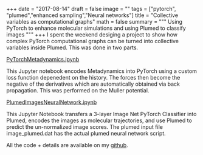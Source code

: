 +++
date = "2017-08-14"
draft = false
image = ""
tags = ["pytorch", "plumed","enhanced sampling","Neural networks"]
title = "Collective variables as computational graphs"
math = false
summary = """
 Using PyTorch to enhance molecular simulations and using Plumed to classify images
"""
+++
I spent the weekend desiging a project to show how complex PyTorch computational graphs can
be turned into collective variables inside Plumed. This was done in two parts.

[PyTorchMetadynamics.ipynb]((https://github.com/msultan/tf_metadynamics/blob/master/PyTorchMetadynamics.ipynb))

This Jupyter notebook encodes Metadynamics into PyTorch using a custom loss function depenedent on the history.
The forces then become the negative of the derivatives which are automatically obtained via back propagation.
This was performed on the Muller potential.

[PlumedImagesNeuralNetwork.ipynb](https://github.com/msultan/tf_metadynamics/blob/master/PlumedImagesNeuralNetwork.ipynb)

This Jupyter Notebook transfers a 3-layer Image Net PyTorch Classifier into Plumed, encodes the
images as molecular trajectories, and use Plumed to predict the un-normalized image scores.
The plumed input file image_plumed.dat has the actual plumed neural network script.


All the code + details are available on my [github](https://github.com/msultan/tf_metadynamics).